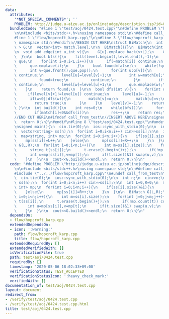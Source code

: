 ```yaml
---
data:
  attributes:
    '*NOT_SPECIAL_COMMENTS*': ''
    PROBLEM: http://judge.u-aizu.ac.jp/onlinejudge/description.jsp?id=0424
  bundledCode: "#line 1 \"test/aoj/0424.test.cpp\"\n#define PROBLEM \"http://judge.u-aizu.ac.jp/onlinejudge/description.jsp?id=0424\"\
    \n\n#include <bits/stdc++.h>\nusing namespace std;\n\n#define call_from_test\n\
    #line 1 \"flow/hopcroft_karp.cpp\"\n\n#line 3 \"flow/hopcroft_karp.cpp\"\nusing\
    \ namespace std;\n#endif\n//BEGIN CUT HERE\nstruct BiMatch{\n  int L,R;\n  vector<vector<int>\
    \ > G;\n  vector<int> match,level;\n\n  BiMatch(){}\n  BiMatch(int L,int R):L(L),R(R),G(L+R),match(L+R,-1),level(L+R){}\n\
    \n  void add_edge(int u,int v){\n    G[u].emplace_back(v+L);\n    G[v+L].emplace_back(u);\n\
    \  }\n\n  bool bfs(){\n    fill(level.begin(),level.end(),-1);\n    queue<int>\
    \ que;\n    for(int i=0;i<L;i++){\n      if(~match[i]) continue;\n      level[i]=0;\n\
    \      que.emplace(i);\n    }\n    bool found=false;\n    while(!que.empty()){\n\
    \      int v=que.front();que.pop();\n      for(int u:G[v]){\n        if(~level[u])\
    \ continue;\n        level[u]=level[v]+1;\n        int w=match[u];\n        if(w==-1){\n\
    \          found=true;\n          continue;\n        }\n        if(~level[w])\
    \ continue;\n        level[w]=level[u]+1;\n        que.emplace(w);\n      }\n\
    \    }\n    return found;\n  }\n\n  bool dfs(int v){\n    for(int u:G[v]){\n \
    \     if(level[v]+1!=level[u]) continue;\n      level[u]=-1;\n      int w=match[u];\n\
    \      if(w<0||dfs(w)){\n        match[v]=u;\n        match[u]=v;\n        level[v]=-1;\n\
    \        return true;\n      }\n    }\n    level[v]=-1;\n    return false;\n \
    \ }\n\n  int build(){\n    int res=0;\n    while(bfs())\n      for(int i=0;i<L;i++)\n\
    \        if(match[i]<0&&dfs(i))\n          res++;\n    return res;\n  }\n\n};\n\
    //END CUT HERE\n#ifndef call_from_test\n//INSERT ABOVE HERE\nsigned main(){\n\
    \  return 0;\n}\n#endif\n#line 8 \"test/aoj/0424.test.cpp\"\n#undef call_from_test\n\
    \nsigned main(){\n  cin.tie(0);\n  ios::sync_with_stdio(0);\n\n  int n;\n  cin>>n;\n\
    \  vector<string> ss(n);\n  for(int i=0;i<n;i++) cin>>ss[i];\n\n  int L=0,R=0;\n\
    \  map<string, int> mp;\n  for(int i=0;i<n;i++){\n    if(ss[i].size()&1){\n  \
    \    mp[ss[i]]=L++;\n    }else{\n      mp[ss[i]]=R++;\n    }\n  }\n\n  BiMatch\
    \ G(L,R);\n  for(int i=0;i<n;i++){\n    int m=ss[i].size();\n    for(int j=0;j<m;j++){\n\
    \      string t(ss[i]);\n      t.erase(t.begin()+j);\n      if(!mp.count(t)) continue;\n\
    \      int u=mp[ss[i]],v=mp[t];\n      if(t.size()&1) swap(u,v);\n      G.add_edge(u,v);\n\
    \    }\n  }\n\n  cout<<G.build()<<endl;\n  return 0;\n}\n"
  code: "#define PROBLEM \"http://judge.u-aizu.ac.jp/onlinejudge/description.jsp?id=0424\"\
    \n\n#include <bits/stdc++.h>\nusing namespace std;\n\n#define call_from_test\n\
    #include \"../../flow/hopcroft_karp.cpp\"\n#undef call_from_test\n\nsigned main(){\n\
    \  cin.tie(0);\n  ios::sync_with_stdio(0);\n\n  int n;\n  cin>>n;\n  vector<string>\
    \ ss(n);\n  for(int i=0;i<n;i++) cin>>ss[i];\n\n  int L=0,R=0;\n  map<string,\
    \ int> mp;\n  for(int i=0;i<n;i++){\n    if(ss[i].size()&1){\n      mp[ss[i]]=L++;\n\
    \    }else{\n      mp[ss[i]]=R++;\n    }\n  }\n\n  BiMatch G(L,R);\n  for(int\
    \ i=0;i<n;i++){\n    int m=ss[i].size();\n    for(int j=0;j<m;j++){\n      string\
    \ t(ss[i]);\n      t.erase(t.begin()+j);\n      if(!mp.count(t)) continue;\n \
    \     int u=mp[ss[i]],v=mp[t];\n      if(t.size()&1) swap(u,v);\n      G.add_edge(u,v);\n\
    \    }\n  }\n\n  cout<<G.build()<<endl;\n  return 0;\n}\n"
  dependsOn:
  - flow/hopcroft_karp.cpp
  extendedDependsOn:
  - icon: ':warning:'
    path: flow/hopcroft_karp.cpp
    title: flow/hopcroft_karp.cpp
  extendedRequiredBy: []
  extendedVerifiedWith: []
  isVerificationFile: true
  path: test/aoj/0424.test.cpp
  requiredBy: []
  timestamp: '2020-05-06 18:02:33+09:00'
  verificationStatus: TEST_ACCEPTED
  verificationStatusIcon: ':heavy_check_mark:'
  verifiedWith: []
documentation_of: test/aoj/0424.test.cpp
layout: document
redirect_from:
- /verify/test/aoj/0424.test.cpp
- /verify/test/aoj/0424.test.cpp.html
title: test/aoj/0424.test.cpp
---
```

